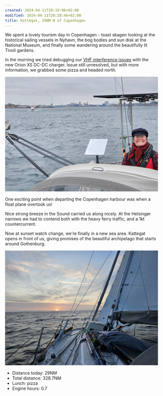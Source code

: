 ```yaml
---
created: 2024-04-11T20:19:06+02:00
modified: 2024-04-11T20:28:48+02:00
title: Kattegat, 29NM N of Copenhagen
---
```


We spent a lovely tourism day in Copenhagen - toast skagen looking at the historical sailing vessels in Nyhavn, the bog bodies and sun disk at the National Museum, and finally some wandering around the beautifully lit Tivoli gardens. 

In the morning we tried debugging our [VHF interference issues](https://community.victronenergy.com/questions/276162/orion-xs-safe-vhf-antenna-distance.html?childToView=276135) with the new Orion XS DC-DC charger. Issue still unresolved, but with more information, we grabbed some pizza and headed north. 

![Image](../2024/4f93431fd26f3a86c4d02393f7de10ba.jpg) 

One exciting point when departing the Copenhagen harbour was when a float plane overtook us!

Nice strong breeze in the Sound carried us along nicely. At the Helsingør narrows we had to contend both with the heavy ferry traffic, and a 1kt countercurrent.

Now at sunset watch change, we're finally in a new sea area. Kattegat opens in front of us, giving promises of the beautiful archipelago that starts around Gothenburg.

![Image](../2024/a0c0f29fe30af53c2c1a24b3d07dec9e.jpg) 

* Distance today: 29NM
* Total distance: 328.7NM
* Lunch: pizza
* Engine hours: 0.7
